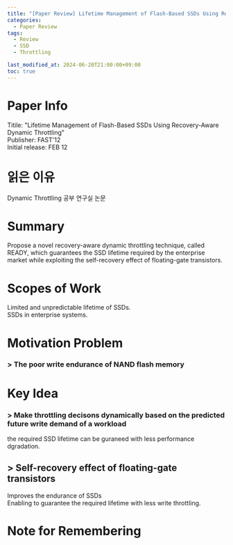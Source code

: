 ```yaml
---
title: "[Paper Review] Lifetime Management of Flash-Based SSDs Using Recovery-Aware Dynamic Throttling"
categories:
  - Paper Review
tags:
  - Review
  - SSD
  - Throttling

last_modified_at: 2024-06-20T21:00:00+09:00
toc: true
---
```


# Paper Info
Titile: "Lifetime Management of Flash-Based SSDs Using Recovery-Aware Dynamic Throttling"  
Publisher: FAST'12  
Initial release: FEB 12

# 읽은 이유
Dynamic Throttling 공부
연구실 논문

# Summary
Propose a novel recovery-aware dynamic throttling technique, called READY, which guarantees the SSD lifetime required by the enterprise market while exploiting the self-recovery effect of floating-gate transistors.  

# Scopes of Work
Limited and unpredictable lifetime of SSDs.  
SSDs in enterprise systems.  

# Motivation Problem
### > The poor write endurance of NAND flash memory

# Key Idea
### > Make throttling decisons dynamically based on the predicted future write demand of a workload  
the required SSD lifetime can be guraneed with less performance dgradation.  

## > Self-recovery effect of floating-gate transistors  
Improves the endurance of SSDs  
Enabling to guarantee the required lifetime with less write throttling.  



# Note for Remembering